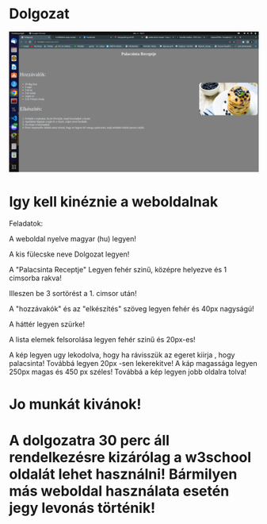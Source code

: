 # Dolgozat

<img src="kesz_feladat_kinezete.png">

# Igy kell kinéznie a weboldalnak

Feladatok:

A weboldal nyelve magyar (hu) legyen!

A kis fülecske neve Dolgozat legyen!

A "Palacsinta Receptje" Legyen fehér szinű, középre helyezve és 1 cimsorba rakva!

Illeszen be 3 sortörést a 1. cimsor után!

A "hozzávakók" és az "elkészítés" szöveg legyen fehér és 40px nagyságú!

A háttér legyen szürke!

A lista elemek felsorolása legyen fehér szinű és 20px-es!

A kép legyen ugy lekodolva, hogy ha rávisszük az egeret kiirja , hogy palacsinta!
Továbbá legyen 20px -sen lekerekitve!
A káp magassága legyen 250px magas és 450 px széles!
Továbbá a kép legyen jobb oldalra tolva!

# Jo munkát kivánok!

# A dolgozatra 30 perc áll rendelkezésre kizárólag a w3school oldalát lehet használni! Bármilyen más weboldal használata esetén jegy levonás történik!



